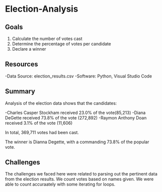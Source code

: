 # Election-Analysis

## Goals
1. Calculate the number of votes cast
2. Determine the percentage of votes per candidate
3. Declare a winner

## Resources
-Data Source: election_results.csv
-Software: Python, Visual Studio Code

## Summary
Analysis of the election data shows that the candidates:

-Charles Casper Stockham received 23.0% of the vote(85,213)
-Diana DeGette received 73.8%  of the vote (272,892)
-Raymon Anthony Doan received 3.1% of the vote (11,606)

In total, 369,711 votes had been cast.

The winner is Dianna Degette, with a commanding 73.8% of the popular vote.

## Challenges
The challenges we faced here were related to parsing out the pertinent data from the election results. We count votes based on names given. We were able to count accuraately with some iterating for loops.
